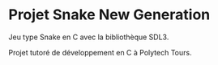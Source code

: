 # Projet Snake New Generation

Jeu type Snake en C avec la bibliothèque SDL3.

Projet tutoré de développement en C à Polytech Tours.
